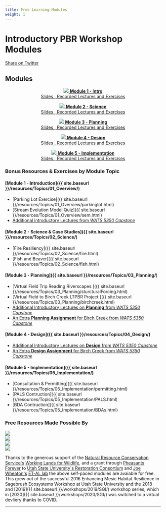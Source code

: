 ```yaml
---
title: Free Learning Modules
weight: 1
---
```



# Introductory PBR Workshop Modules
<i class="fa fa-twitter" aria-hidden="true"></i> <a href="https://twitter.com/intent/tweet?text=https%3A//lowtechpbr.restoration.usu.edu/workshops/2020/SGI/%23course-material">Share on Twitter</a>

## Modules


<div align="center">

<a class="hollow button" href="{{ site.baseurl }}/workshops/2020/SGI/Modules/module1"><img src="{{ site.baseurl }}/assets/images/diagrams/presentation.png"> <b>Module 1 - Intro</b> <br> Slides  <i class="fa fa-file-pdf-o" aria-hidden="true"></i>, Recorded Lectures <i class="fa fa-youtube-play" aria-hidden="true"></i> and Exercises </a>

<a class="hollow button" href="{{ site.baseurl }}/workshops/2020/SGI/Modules/module2"><img src="{{ site.baseurl }}/assets/images/diagrams/presentation.png"> <b>Module 2 - Science</b> <br> Slides  <i class="fa fa-file-pdf-o" aria-hidden="true"></i>, Recorded Lectures <i class="fa fa-youtube-play" aria-hidden="true"></i> and Exercises </a>

<a class="hollow button" href="{{ site.baseurl }}/workshops/2020/SGI/Modules/module3"><img src="{{ site.baseurl }}/assets/images/diagrams/presentation.png"> <b>Module 3 - Planning</b> <br> Slides  <i class="fa fa-file-pdf-o" aria-hidden="true"></i>, Recorded Lectures <i class="fa fa-youtube-play" aria-hidden="true"></i> and Exercises </a>

<a class="hollow button" href="{{ site.baseurl }}/workshops/2020/SGI/Modules/module4"><img src="{{ site.baseurl }}/assets/images/diagrams/presentation.png"> <b>Module 4 - Design</b> <br> Slides  <i class="fa fa-file-pdf-o" aria-hidden="true"></i>, Recorded Lectures <i class="fa fa-youtube-play" aria-hidden="true"></i> and Exercises </a>

<a class="hollow button" href="{{ site.baseurl }}/workshops/2020/SGI/Modules/module5"><img src="{{ site.baseurl }}/assets/images/diagrams/presentation.png"> <b>Module 5 - Implementation</b> <br> Slides  <i class="fa fa-file-pdf-o" aria-hidden="true"></i>, Recorded Lectures <i class="fa fa-youtube-play" aria-hidden="true"></i> and Exercises </a>

</div>

### Bonus Resources & Exercises by Module Topic
#### [Module 1 - Introduction]({{ site.baseurl }}/resources/Topics/01_Overview/)
- [Parking Lot Exercise]({{ site.baseurl }}/resources/Topics/01_Overview/parkinglot.html)
- [Stream Evolution Model Quiz]({{ site.baseurl }}/resources/Topics/01_Overview/sem.html)
- [Additional Introductory Lectures from *WATS 5350 Capstone*](http://capstone.restoration.usu.edu/Course_Topics/WATS_5350/Low-Tech/intro.html)

#### [Module 2 - Science & Case Studies]({{ site.baseurl }}/resources/Topics/02_Science/)
- [Fire Resiliency]({{ site.baseurl }}/resources/Topics/02_Science/fire.html)
- [Fish and Beaver]({{ site.baseurl }}/resources/Topics/02_Science/fish.html)

#### [Module 3 - Planning]({{ site.baseurl }}/resources/Topics/03_Planning/)
- [Virtual Field Trip Reading Riverscapes ]({{ site.baseurl }}/resources/Topics/03_Planning/sturcturalForcing.html)
- [Virtual Field to Birch Creek LTPBR Project ]({{ site.baseurl }}/resources/Topics/03_Planning/birchcreek.html)
- [Additional Introductory Lectures on **Planning**  from *WATS 5350 Capstone*](http://capstone.restoration.usu.edu/Course_Topics/WATS_5350/Low-Tech/planning.html)
- [An Extra **Planning Assignment** for Birch Creek from *WATS 5350 Capstone*](http://capstone.restoration.usu.edu/Course_Topics/WATS_5350/Low-Tech/Projects/birch/birchplanning.html)

#### [Module 4 - Design]({{ site.baseurl }}/resources/Topics/04_Design/)
- [Additional Introductory Lectures on **Design**  from *WATS 5350 Capstone*](http://capstone.restoration.usu.edu/Course_Topics/WATS_5350/Low-Tech/planning.html)
- [An Extra **Design Assignment** for Birch Creek from *WATS 5350 Capstone*](http://capstone.restoration.usu.edu/Course_Topics/WATS_5350/Low-Tech/Projects/birch/birchdesign.html)

#### [Module 5 - Implementation]({{ site.baseurl }}/resources/Topics/05_Implementation/)
- [Consultation & Permitting]({{ site.baseurl }}/resources/Topics/05_Implementation/permitting.html)
- [PALS Contruction]({{ site.baseurl }}/resources/Topics/05_Implementation/PALS.html)
- [BDA Contruction]({{ site.baseurl }}/resources/Topics/05_Implementation/BDAs.html)

### Free Resources Made Possible By
<div class="row small-up-2 medium-up-2 large-up-6" >
  <div class="column column-block">
    <a href="https://www.nrcs.usda.gov/wps/portal/nrcs/detail/national/plantsanimals/fishwildlife/?cid=stelprdb1046975"><img src="{{ site.baseurl }}/assets/images/sponsors/WLFW.png"></a>
  </div>
  <div class="column column-block">
    <a href="https://pheasantsforever.org/Hunt/pheasant-hunting.aspx"><img src="{{ site.baseurl }}/assets/images/sponsors/pf-logo_2.png"></a>
  </div>

  <div class="column column-block">
    <a href="https://www.nrcs.usda.gov/wps/portal/nrcs/detailfull/national/programs/initiatives/?cid=steldevb1027671"><img src="{{ site.baseurl }}/assets/images/sponsors/usda-nrcs-logo_1_orig.png"></a>
  </div>
  <div class="column column-block">
    <a href="http://anabranchsolutions.com"><img src="{{ site.baseurl }}/assets/images/sponsors/anabranchsolutionslogo-square-450_10.png"></a>
  </div>
</div>

Thanks to the generous support of the [Natural Resource Conservation Service's](https://www.nrcs.usda.gov/wps/portal/nrcs/detailfull/national/programs/initiatives/?cid=steldevb1027671) [Working Lands for Wildlife](https://www.nrcs.usda.gov/wps/portal/nrcs/detail/national/plantsanimals/fishwildlife/?cid=stelprdb1046975), and a grant through [Pheasants Forever](https://www.pheasantsforever.org/) to [Utah State University's Restoration Consortium](http://restoration.usu.edu/) and [Joe Wheaton's](http://joewheaton.org/) [ET-AL lab](http://etal.joewheaton.org/) the above self-paced modules are avaiable for free. This grew out of the successful 2016 Enhancing Mesic Habitat Resilience in Sagebrush Ecosystems Workshop at Utah State University and the 2018 and [2019]({{ site.baseurl }}/workshops/2019/SGI/) workshop series, which in [2020]({{ site.baseurl }}/workshops/2020/SGI/) was switched to a virtual devliery thanks to COVID. 

-----------


